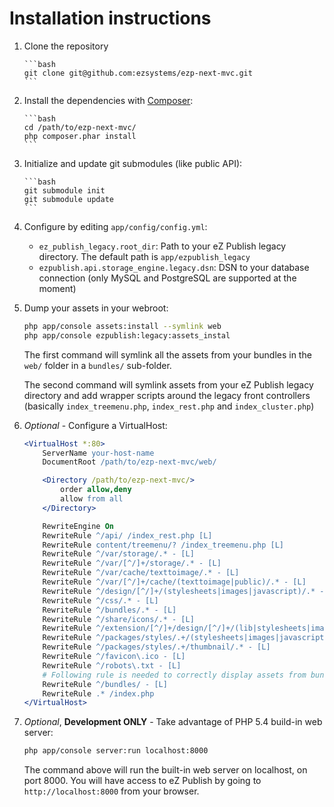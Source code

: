 # Installation instructions

1. Clone the repository

       ```bash
       git clone git@github.com:ezsystems/ezp-next-mvc.git
       ```
2. Install the dependencies with [Composer](http://getcomposer.org):

       ```bash
       cd /path/to/ezp-next-mvc/
       php composer.phar install
       ```
3. Initialize and update git submodules (like public API):

       ```bash
       git submodule init
       git submodule update
       ```
4. Configure by editing `app/config/config.yml`:
    * `ez_publish_legacy.root_dir`: Path to your eZ Publish legacy directory. The default path is `app/ezpublish_legacy`
    * `ezpublish.api.storage_engine.legacy.dsn`: DSN to your database connection (only MySQL and PostgreSQL are supported at the moment)

5. Dump your assets in your webroot:

    ```bash
    php app/console assets:install --symlink web
    php app/console ezpublish:legacy:assets_instal
    ```
    The first command will symlink all the assets from your bundles in the `web/` folder in a `bundles/` sub-folder.

    The second command will symlink assets from your eZ Publish legacy directory and add wrapper scripts around the legacy front controllers
    (basically `index_treemenu.php`, `index_rest.php` and `index_cluster.php`)

6. *Optional* - Configure a VirtualHost:

    ```apache
    <VirtualHost *:80>
        ServerName your-host-name
        DocumentRoot /path/to/ezp-next-mvc/web/

        <Directory /path/to/ezp-next-mvc/>
            order allow,deny
            allow from all
        </Directory>

        RewriteEngine On
        RewriteRule ^/api/ /index_rest.php [L]
        RewriteRule content/treemenu/? /index_treemenu.php [L]
        RewriteRule ^/var/storage/.* - [L]
        RewriteRule ^/var/[^/]+/storage/.* - [L]
        RewriteRule ^/var/cache/texttoimage/.* - [L]
        RewriteRule ^/var/[^/]+/cache/(texttoimage|public)/.* - [L]
        RewriteRule ^/design/[^/]+/(stylesheets|images|javascript)/.* - [L]
        RewriteRule ^/css/.* - [L]
        RewriteRule ^/bundles/.* - [L]
        RewriteRule ^/share/icons/.* - [L]
        RewriteRule ^/extension/[^/]+/design/[^/]+/(lib|stylesheets|images|javascripts?)/.* - [L]
        RewriteRule ^/packages/styles/.+/(stylesheets|images|javascript)/[^/]+/.* - [L]
        RewriteRule ^/packages/styles/.+/thumbnail/.* - [L]
        RewriteRule ^/favicon\.ico - [L]
        RewriteRule ^/robots\.txt - [L]
        # Following rule is needed to correctly display assets from bundles
        RewriteRule ^/bundles/ - [L]
        RewriteRule .* /index.php
    </VirtualHost>
    ```
6. *Optional*, **Development ONLY** - Take advantage of PHP 5.4 build-in web server:

    ```bash
    php app/console server:run localhost:8000
    ```
    The command above will run the built-in web server on localhost, on port 8000.
    You will have access to eZ Publish by going to `http://localhost:8000` from your browser.
